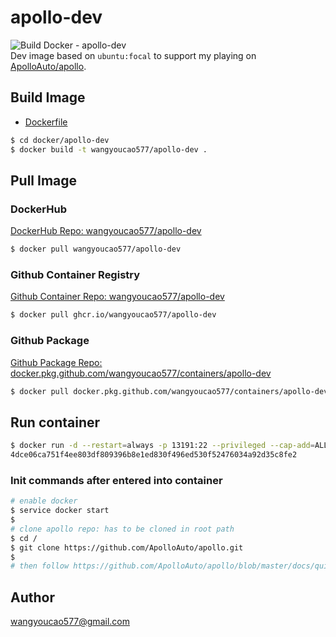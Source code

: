 # apollo-dev
![Build Docker - apollo-dev](https://github.com/wangyoucao577/containers/workflows/Build%20Docker%20-%20apollo-dev/badge.svg)      
Dev image based on `ubuntu:focal` to support my playing on [ApolloAuto/apollo](https://github.com/ApolloAuto/apollo).      

## Build Image
- [Dockerfile](./Dockerfile)

```bash
$ cd docker/apollo-dev
$ docker build -t wangyoucao577/apollo-dev .  
```

## Pull Image 
### DockerHub
[DockerHub Repo: wangyoucao577/apollo-dev](https://hub.docker.com/r/wangyoucao577/apollo-dev)    
```bash
$ docker pull wangyoucao577/apollo-dev
```

### Github Container Registry
[Github Container Repo: wangyoucao577/apollo-dev](https://github.com/users/wangyoucao577/packages/container/package/apollo-dev)
```bash
$ docker pull ghcr.io/wangyoucao577/apollo-dev
```

### Github Package
[Github Package Repo: docker.pkg.github.com/wangyoucao577/containers/apollo-dev](https://github.com/wangyoucao577/containers/packages/553409)

```bash
$ docker pull docker.pkg.github.com/wangyoucao577/containers/apollo-dev
```


## Run container

```bash
$ docker run -d --restart=always -p 13191:22 --privileged --cap-add=ALL --security-opt seccomp=unconfined wangyoucao577/apollo-dev
4dce06ca751f4ee803df809396b8e1ed830f496ed530f52476034a92d35c8fe2
```

### Init commands after entered into container

```bash
# enable docker
$ service docker start
$ 
# clone apollo repo: has to be cloned in root path
$ cd /
$ git clone https://github.com/ApolloAuto/apollo.git
$ 
# then follow https://github.com/ApolloAuto/apollo/blob/master/docs/quickstart/apollo_software_installation_guide.md to install/build apollo
```

## Author
wangyoucao577@gmail.com
